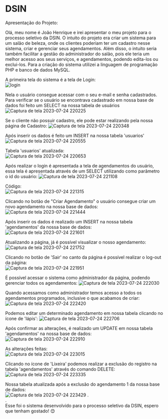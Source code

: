 # DSIN
Apresentação do Projeto:

Olá, meu nome é João Henrique e irei apresentar o meu projeto para o processo seletivo da DSIN. O intuito do projeto era criar um sistema para um salão de beleza, onde os clientes poderiam ter um cadastro nesse sistema, criar e gerenciar seus agendamentos. Além disso, o intuito seria também facilitar a gestão do administrador do salão, pois ele teria um melhor acesso aos seus serviços, e agendamentos, podendo edita-los ou exclui-los. Para a criação do sistema utilizei a linguagem de programação PHP e banco de dados MySQL.

A primeira tela do sistema é a tela de Login:                                                       
![login](https://github.com/joao591/DSIN/assets/61203115/49828ee2-ce66-4131-b159-2012b8731767)

Nela o usuário consegue acessar com o seu e-mail e senha cadastrados. Para verificar se o usuário se encontrava cadastrado em nossa base de dados foi feito um SELECT na nossa tabela de usuários 
![Captura de tela 2023-07-24 220225](https://github.com/joao591/DSIN/assets/61203115/8c64547b-4c81-48a1-ad43-9e7527329845)

Se o cliente não possuir cadastro, ele pode estar realizando pela nossa página de Cadastro:
![Captura de tela 2023-07-24 220348](https://github.com/joao591/DSIN/assets/61203115/bb1c6aa0-5234-4006-b4e5-5cfa6e58f239)

Após inserir os dados é feito um INSERT na nossa tabela 'usuarios'                            
![Captura de tela 2023-07-24 220555](https://github.com/joao591/DSIN/assets/61203115/71926508-3d3a-4d14-bab0-6b17f10fff7d)

Tabela 'usuarios' atualizada:                                     
![Captura de tela 2023-07-24 220653](https://github.com/joao591/DSIN/assets/61203115/27bf7c20-0a7f-4a0e-b35f-314a61d7ccf3)

Após realizar o login é apresentada a tela de agendamentos do usuário, essa tela é apresentada através de um SELECT utilizando como parâmetro o id do usuário:
![Captura de tela 2023-07-24 221108](https://github.com/joao591/DSIN/assets/61203115/1aa26f78-b03e-4c18-99b2-5846f943f2ae)

Código:                                                                     
![Captura de tela 2023-07-24 221315](https://github.com/joao591/DSIN/assets/61203115/e75ba681-36df-42c6-ba11-338bb5fdf066)

Clicando no botão de "Criar Agendamento" o usuário consegue criar um novo agendamento na nossa base de dados:
![Captura de tela 2023-07-24 221444](https://github.com/joao591/DSIN/assets/61203115/0bcf42b2-738f-48f3-9564-21b5ecb36999)

Após inserir os dados é realizado um INSERT na nossa tabela 'agendamentos' da nossa base de dados:
![Captura de tela 2023-07-24 221601](https://github.com/joao591/DSIN/assets/61203115/9cb51624-6c05-43d0-b1ea-153b94255cc8)

Atualizando a página, já é possível visualizar o nosso agendamento:
![Captura de tela 2023-07-24 221752](https://github.com/joao591/DSIN/assets/61203115/4ee247ec-be15-45e1-ba0c-c1dae7450514)

Clicando no botão de 'Sair' no canto da página é possível realizar o log-out da página:                           
![Captura de tela 2023-07-24 221951](https://github.com/joao591/DSIN/assets/61203115/1b3507fc-bd4e-4f9f-b967-8f4e70c986f6)

É possível acessar o sistema como administrador da página, podendo gerenciar todos os agendamentos:
![Captura de tela 2023-07-24 222030](https://github.com/joao591/DSIN/assets/61203115/0b1b61b6-fdd3-4fd9-a9c8-22abd6d51c85)

Quando acessamos como administrador temos acesso a todos os agendamentos programados, inclusive o que acabamos de criar:
![Captura de tela 2023-07-24 222420](https://github.com/joao591/DSIN/assets/61203115/1fa12710-fb9d-4e73-bc1d-d906be33dc9d)

Podemos editar um determinado agendamento em nossa tabela clicando no ícone de 'lápis':
![Captura de tela 2023-07-24 222706](https://github.com/joao591/DSIN/assets/61203115/de053823-2edc-4e64-9504-5d6926088a90)

Após confirmar as alterações, é realizado um UPDATE em nossa tabela 'agendamentos' na nossa base de dados:
![Captura de tela 2023-07-24 222910](https://github.com/joao591/DSIN/assets/61203115/e40bae64-8ae0-47c4-828e-5b7db795beb7)

As alterações feitas:                                                                
![Captura de tela 2023-07-24 223015](https://github.com/joao591/DSIN/assets/61203115/e594fa82-364f-41bc-815d-65c94edd1e17)

Clicando no ícone de 'Lixeira' podemos realizar a exclusão do registro na tabela 'agendamentos' através do comando DELETE:
![Captura de tela 2023-07-24 223335](https://github.com/joao591/DSIN/assets/61203115/e2d9a0d2-af6c-494e-9e63-22db701a16a1)

Nossa tabela atualizada após a exclusão do agendamento 1 da nossa base de dados:                               
![Captura de tela 2023-07-24 223429](https://github.com/joao591/DSIN/assets/61203115/b2ee9a9a-c6cc-40f1-9652-77196074fb82)
.                                                                                                                                                                                                                                                                                                                                                                                                                                                                                                                                  
 .                                                                                                                                                                                                                                                                                                                                                      
Esse foi o sistema desenvolvido para o processo seletivo da DSIN, espero que tenham gostado! 😊

